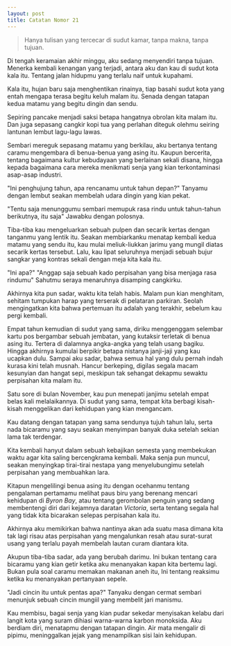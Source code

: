 ```yaml
---
layout: post
title: Catatan Nomor 21
---
```



> Hanya tulisan yang tercecar di sudut kamar, tanpa makna, tanpa tujuan.
>
>

Di tengah keramaian akhir minggu, aku sedang menyendiri tanpa tujuan. Menerka kembali kenangan yang terjadi, antara aku dan kau di sudut kota kala itu. Tentang jalan hidupmu yang terlalu naif untuk kupahami.

Kala itu, hujan baru saja menghentikan rinainya, tiap basahi sudut kota yang entah mengapa terasa begitu keluh malam itu. Senada dengan tatapan kedua matamu yang begitu dingin dan sendu.

Sepiring pancake menjadi saksi betapa hangatnya obrolan kita malam itu. Dan juga sepasang cangkir kopi tua yang perlahan diteguk olehmu seiring lantunan lembut lagu-lagu lawas.

Sembari mereguk sepasang matamu yang berkilau, aku bertanya tentang caramu mengembara di benua-benua yang asing itu. Kaupun bercerita, tentang bagaimana kultur kebudayaan yang berlainan sekali disana, hingga kepada bagaimana cara mereka menikmati senja yang kian terkontaminasi asap-asap industri.

"Ini penghujung tahun, apa rencanamu untuk tahun depan?" Tanyamu dengan lembut seakan membelah udara dingin yang kian pekat.

"Tentu saja menunggumu sembari memupuk rasa rindu untuk tahun-tahun berikutnya, itu saja" Jawabku dengan polosnya.

Tiba-tiba kau mengeluarkan sebuah pulpen dan secarik kertas dengan tanganmu yang lentik itu. Seakan membiarkanku menatap kembali kedua matamu yang sendu itu, kau mulai meliuk-liukkan jarimu yang mungil diatas secarik kertas tersebut. Lalu, kau lipat seluruhnya menjadi sebuah bujur sangkar yang kontras sekali dengan meja kita kala itu.

"Ini apa?"
"Anggap saja sebuah kado perpisahan yang bisa menjaga rasa rindumu" Sahutmu seraya menaruhnya disamping cangkirku.

Akhirnya kita pun sadar, waktu kita telah habis. Malam pun kian menghitam, sehitam tumpukan harap yang terserak di pelataran parkiran. Seolah mengingatkan kita bahwa pertemuan itu adalah yang terakhir, sebelum kau pergi kembali.

Empat tahun kemudian di sudut yang sama, diriku menggenggam selembar kartu pos bergambar sebuah jembatan, yang kutaksir terletak di benua asing itu. Tertera di dalamnya angka-angka yang telah usang bagiku. Hingga akhirnya kumulai berpikir betapa nistanya janji-jaji yang kau ucapkan dulu. Sampai aku sadar, bahwa semua hal yang dulu pernah indah kurasa kini telah musnah. Hancur berkeping, digilas segala macam kesunyian dan hangat sepi, meskipun tak sehangat dekapmu sewaktu perpisahan kita malam itu.

<amp-img width="600" height="500" layout="responsive" src="/assets/images/post/jembatan.jpg"></amp-img>

Satu sore di bulan November, kau pun menepati janjimu setelah empat belas kali melalaikannya. Di sudut yang sama, tempat kita berbagi kisah-kisah menggelikan dari kehidupan yang kian mengancam.

Kau datang dengan tatapan yang sama sendunya tujuh tahun lalu, serta nada bicaramu yang sayu seakan menyimpan banyak duka setelah sekian lama tak terdengar.

Kita kembali hanyut dalam sebuah kebajikan semesta yang membekukan waktu agar kita saling bercengkrama kembali. Maka senja pun muncul, seakan menyingkap tirai-tirai nestapa yang menyelubungimu setelah perpisahan yang membuahkan lara.

Kitapun mengelilingi benua asing itu dengan ocehanmu tentang pengalaman pertamamu melihat paus biru yang berenang mencari kehidupan di *Byron Bay*, atau tentang gerombolan penguin yang sedang membentengi diri dari kejamnya daratan *Victoria*, serta tentang segala hal yang tidak kita bicarakan selepas perpisahan kala itu.

Akhirnya aku memikirkan bahwa nantinya akan ada suatu masa dimana kita tak lagi risau atas perpisahan yang mengalunkan resah atau surat-surat usang yang terlalu payah membelah lautan curam diantara kita.

Akupun tiba-tiba sadar, ada yang berubah darimu. Ini bukan tentang cara bicaramu yang kian getir ketika aku menanyakan kapan kita bertemu lagi. Bukan pula soal caramu memakan makanan aneh itu, Ini tentang reaksimu ketika ku menanyakan pertanyaan sepele.

"Jadi cincin itu untuk pentas apa?" Tanyaku dengan cermat sembari menunjuk sebuah cincin mungiil yang membelit jari manismu.

Kau membisu, bagai senja yang kian pudar sekedar menyisakan kelabu dari langit kota yang suram dihiasi warna-warna karbon monoksida. Aku berdiam diri, menatapmu dengan tatapan dingin. Air mata mengalir di pipimu, meninggalkan jejak yang menampilkan sisi lain kehidupan.

<amp-img width="600" height="500" layout="responsive" src="/assets/images/post/fragmen.jpg"></amp-img>
